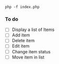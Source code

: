 ```
php -f index.php
```

### To do
 - [ ] Display a list of Items
 - [ ] Add item
 - [ ] Delete item
 - [ ] Edit item
 - [ ] Change item status
 - [ ] Move item in list
